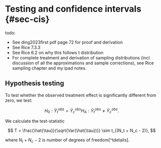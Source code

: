 # Testing and confidence intervals {#sec-cis}


todo:
- See ding2023first pdf page 72 for proof and derivation
- See Rice 7.3.3
- See Rice 6.2 on why this follows t distribution
- For complete treatment and derivation of sampling distributions (incl. discussion of all the approximations and sample corrections), see Rice sampling chapter and my ipad notes.



## Hypothesis testing

To test whether the observed treatment effect is significantly different from zero, we test:

$$
H_0: \bar{Y}^{obs}_t = \bar{Y}^{obs}_c
H_A: \bar{Y}^{obs}_t \neq \bar{Y}^{obs}_c.
$$

We calculate the test-statistic

$$
T = \frac{\hat{\tau}}{\sqrt{Var(\hat{\tau})}} \sim t_{(N_t + N_c - 2)},
$$

where $N_t + N_c - 2$ is number of degrees of freedom[^tdetails].


